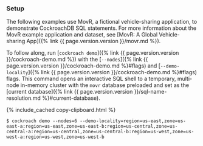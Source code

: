 ### Setup

The following examples use MovR, a fictional vehicle-sharing application, to demonstrate CockroachDB SQL statements. For more information about the MovR example application and dataset, see [MovR: A Global Vehicle-sharing App]({% link {{ page.version.version }}/movr.md %}).

To follow along, run [`cockroach demo`]({% link {{ page.version.version }}/cockroach-demo.md %}) with the [`--nodes`]({% link {{ page.version.version }}/cockroach-demo.md %}#flags) and [`--demo-locality`]({% link {{ page.version.version }}/cockroach-demo.md %}#flags) flags. This command opens an interactive SQL shell to a temporary, multi-node in-memory cluster with the `movr` database preloaded and set as the [current database]({% link {{ page.version.version }}/sql-name-resolution.md %}#current-database).

{% include_cached copy-clipboard.html %}
~~~ shell
$ cockroach demo --nodes=6 --demo-locality=region=us-east,zone=us-east-a:region=us-east,zone=us-east-b:region=us-central,zone=us-central-a:region=us-central,zone=us-central-b:region=us-west,zone=us-west-a:region=us-west,zone=us-west-b
~~~
